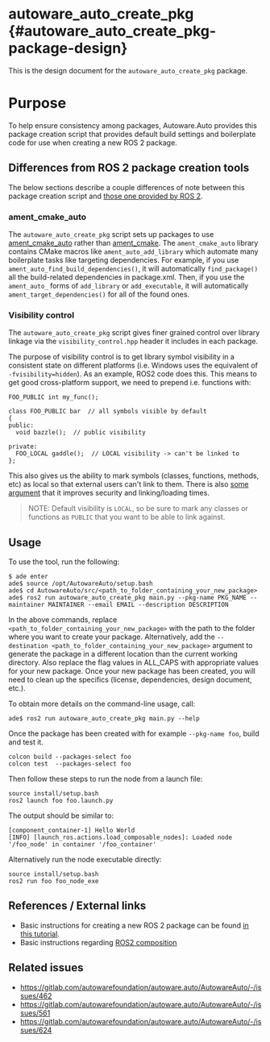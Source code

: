 autoware_auto_create_pkg {#autoware_auto_create_pkg-package-design}
===========

This is the design document for the `autoware_auto_create_pkg` package.


# Purpose

To help ensure consistency among packages, Autoware.Auto provides this package creation script that provides default build settings and boilerplate code for use when creating a new ROS 2 package.

## Differences from ROS 2 package creation tools

The below sections describe a couple differences of note between this package creation script and [those one provided by ROS 2](https://index.ros.org//doc/ros2/Tutorials/Colcon-Tutorial/#create-your-own-package).

### ament_cmake_auto

The `autoware_auto_create_pkg` script sets up packages to use [ament_cmake_auto](https://github.com/ament/ament_cmake/tree/master/ament_cmake_auto) rather than [ament_cmake](https://github.com/ament/ament_cmake/tree/master/ament_cmake).
The `ament_cmake_auto` library contains CMake macros like `ament_auto_add_library` which automate many boilerplate tasks like targeting dependencies.
For example, if you use `ament_auto_find_build_dependencies()`, it will automatically `find_package()` all the build-related dependencies in package.xml.
Then, if you use the `ament_auto_` forms of `add_library` or `add_executable`, it will automatically `ament_target_dependencies()` for all of the found ones.

### Visibility control

The `autoware_auto_create_pkg` script gives finer grained control over library linkage via the `visibility_control.hpp` header it includes in each package.

The purpose of visibility control is to get library symbol visibility in a consistent state on different platforms (i.e. Windows uses the equivalent of `-fvisibility=hidden`).
As an example, ROS2 code does this.
This means to get good cross-platform support, we need to prepend i.e. functions with:

```
FOO_PUBLIC int my_func();

class FOO_PUBLIC bar  // all symbols visible by default
{
public:
  void bazzle();  // public visibility

private:
  FOO_LOCAL gaddle();  // LOCAL visibility -> can't be linked to
};
```

This also gives us the ability to mark symbols (classes, functions, methods, etc) as local so that external users can't link to them.
There is also [some argument](https://gcc.gnu.org/wiki/Visibility) that it improves security and linking/loading times.

> NOTE: Default visibility is `LOCAL`, so be sure to mark any classes or functions as `PUBLIC` that you want to be able to link against.

## Usage

To use the tool, run the following:

```
$ ade enter
ade$ source /opt/AutowareAuto/setup.bash
ade$ cd AutowareAuto/src/<path_to_folder_containing_your_new_package>
ade$ ros2 run autoware_auto_create_pkg main.py --pkg-name PKG_NAME --maintainer MAINTAINER --email EMAIL --description DESCRIPTION
```

In the above commands, replace `<path_to_folder_containing_your_new_package>` with the path to the folder where you want to create your package.
Alternatively, add the `--destination <path_to_folder_containing_your_new_package>` argument to generate the package in a different location than the current working directory.
Also replace the flag values in ALL_CAPS with appropriate values for your new package.
Once your new package has been created, you will need to clean up the specifics (license, dependencies, design document, etc.).

To obtain more details on the command-line usage, call:

```
ade$ ros2 run autoware_auto_create_pkg main.py --help
```

Once the package has been created with for example `--pkg-name foo`, build and test it.

```
colcon build --packages-select foo
colcon test  --packages-select foo
```

Then follow these steps to run the node from a launch file:

```
source install/setup.bash
ros2 launch foo foo.launch.py
```

The output should be similar to:

```
[component_container-1] Hello World
[INFO] [launch_ros.actions.load_composable_nodes]: Loaded node '/foo_node' in container '/foo_container'
```

Alternatively run the node executable directly:

```
source install/setup.bash
ros2 run foo foo_node_exe
```

## References / External links
<!-- Optional -->

- Basic instructions for creating a new ROS 2 package can be found [in this tutorial](https://index.ros.org//doc/ros2/Tutorials/Colcon-Tutorial/#create-your-own-package).
- Basic instructions regarding [ROS2 composition](https://index.ros.org/doc/ros2/Tutorials/Composition/)

## Related issues
<!-- Required -->

- https://gitlab.com/autowarefoundation/autoware.auto/AutowareAuto/-/issues/462
- https://gitlab.com/autowarefoundation/autoware.auto/AutowareAuto/-/issues/561
- https://gitlab.com/autowarefoundation/autoware.auto/AutowareAuto/-/issues/624
